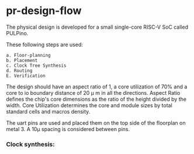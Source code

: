 # pr-design-flow

The physical design is developed for a small single-core RISC-V SoC called PULPino.

These following steps are used:

	a. Floor-planning
	b. Placement
	c. Clock Tree Synthesis
	d. Routing
	E. Verification
	
The design should have an aspect ratio of 1, a core utilization of 70% and a core to io boundary distance of 20 μ m in all the directions. Aspect Ratio defines the chip's core dimensions as the ratio of the height divided by the width. Core Utilization determines the core and module sizes by total standard cells and macros density.

The uart pins are used and placed them on the top side of the floorplan on metal 3. A 10μ spacing is considered between pins.


<h3>Clock synthesis: </h3>

